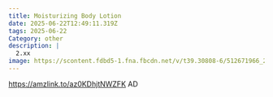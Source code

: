 ```yaml
---
title: Moisturizing Body Lotion
date: 2025-06-22T12:49:11.319Z
tags: 2025-06-22
Category: other
description: |
  2.xx
image: https://scontent.fdbd5-1.fna.fbcdn.net/v/t39.30808-6/512671966_24441353728795397_8566270772595731446_n.jpg?_nc_cat=104&ccb=1-7&_nc_sid=aa7b47&_nc_ohc=maDU6pAnFykQ7kNvwE_mXi9&_nc_oc=AdmS9cDSRVVfnTArCAtEsO5Qbb8FFy2fPXZSrcQpOKb2rSa2XLcNvn3HUCAVySIbDyR1QRAHNHOKCA47h84-1veN&_nc_zt=23&_nc_ht=scontent.fdbd5-1.fna&_nc_gid=Vsz24dUIP0JKjOWbXSRWRQ&oh=00_AfOlYqzGXUEqVZ-0FqMlinbGdPGw7lKUmdlk1cCM5wbmvw&oe=685DD8A8
---
```

https://amzlink.to/az0KDhjtNWZFK   AD